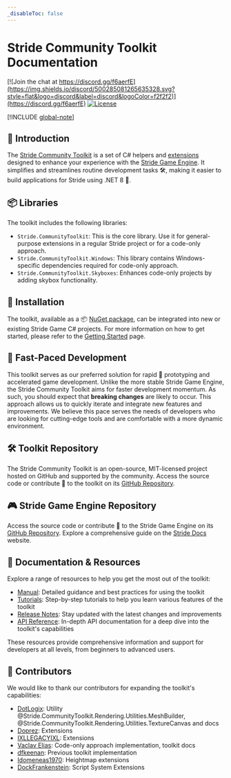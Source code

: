 ```yaml
---
_disableToc: false
---
```

# Stride Community Toolkit Documentation

[![Join the chat at https://discord.gg/f6aerfE](https://img.shields.io/discord/500285081265635328.svg?style=flat&logo=discord&label=discord&logoColor=f2f2f2)](https://discord.gg/f6aerfE)
[![License](https://img.shields.io/badge/license-MIT-blue)](https://github.com/stride3d/stride/blob/master/LICENSE.md)

[!INCLUDE [global-note](includes/global-note.md)]

## 👋 Introduction

The [Stride Community Toolkit](https://github.com/stride3d/stride-community-toolkit) is a set of C# helpers and [extensions](manual/animation-extensions/index.md) designed to enhance your experience with the [Stride Game Engine](https://www.stride3d.net/). It simplifies and streamlines routine development tasks 🛠️, making it easier to build applications for Stride using .NET 8 🎉.

## 📦 Libraries

The toolkit includes the following libraries:

- `Stride.CommunityToolkit`: This is the core library. Use it for general-purpose extensions in a regular Stride project or for a code-only approach.
- `Stride.CommunityToolkit.Windows`: This library contains Windows-specific dependencies required for code-only approach.
- `Stride.CommunityToolkit.Skyboxes`: Enhances code-only projects by adding skybox functionality.

## 🔧 Installation

The toolkit, available as a 📦 [NuGet package](https://www.nuget.org/profiles/StrideCommunity), can be integrated into new or existing Stride Game C# projects. For more information on how to get started, please refer to the [Getting Started](manual/getting-started.md) page.

## 🚀 Fast-Paced Development

This toolkit serves as our preferred solution for rapid 🏃 prototyping and accelerated game development. Unlike the more stable Stride Game Engine, the Stride Community Toolkit aims for faster development momentum. As such, you should expect that **breaking changes** are likely to occur. This approach allows us to quickly iterate and integrate new features and improvements. We believe this pace serves the needs of developers who are looking for cutting-edge tools and are comfortable with a more dynamic environment.

## 🛠️ Toolkit Repository

The Stride Community Toolkit is an open-source, MIT-licensed project hosted on GitHub and supported by the community. Access the source code or contribute 🤝 to the toolkit on its [GitHub Repository](https://github.com/stride3d/stride-community-toolkit).

## 🎮 Stride Game Engine Repository

Access the source code or contribute 🤝 to the Stride Game Engine on its [GitHub Repository](https://github.com/stride3d/stride). Explore a comprehensive guide on the [Stride Docs](https://doc.stride3d.net/) website.

## 📃 Documentation & Resources

Explore a range of resources to help you get the most out of the toolkit:

- [Manual](manual/index.md): Detailed guidance and best practices for using the toolkit
- [Tutorials](tutorials/index.md): Step-by-step tutorials to help you learn various features of the toolkit
- [Release Notes](release-notes/index.md): Stay updated with the latest changes and improvements
- [API Reference](api/index.md): In-depth API documentation for a deep dive into the toolkit's capabilities

These resources provide comprehensive information and support for developers at all levels, from beginners to advanced users.

## 👥 Contributors

We would like to thank our contributors for expanding the toolkit's capabilities:

- [DotLogix](https://github.com/dotlogix): Utility @Stride.CommunityToolkit.Rendering.Utilities.MeshBuilder, @Stride.CommunityToolkit.Rendering.Utilities.TextureCanvas and docs
- [Doprez](https://github.com/Doprez): Extensions
- [IXLLEGACYIXL](https://github.com/IXLLEGACYIXL): Extensions
- [Vaclav Elias](https://github.com/VaclavElias): Code-only approach implementation, toolkit docs
- [dfkeenan](https://github.com/dfkeenan): Previous toolkit implementation
- [Idomeneas1970](https://github.com/Idomeneas1970): Heightmap extensions
- [DockFrankenstein](https://github.com/DockFrankenstein): Script System Extensions
